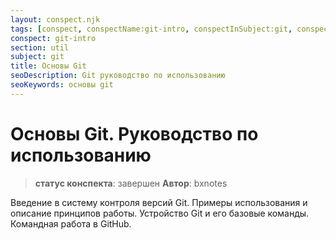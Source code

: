 ```yaml
---
layout: conspect.njk
tags: [conspect, conspectName:git-intro, conspectInSubject:git, conspectInSection:util]
conspect: git-intro
section: util
subject: git
title: Основы Git
seoDescription: Git руководство по использованию
seoKeywords: основы git
---
```

# Основы Git. Руководство по использованию

> **статус конспекта**: завершен
> **Автор**: bxnotes

Введение в систему контроля версий Git. Примеры использования и описание принципов работы. Устройство Git и его базовые команды. Командная работа в GitHub.